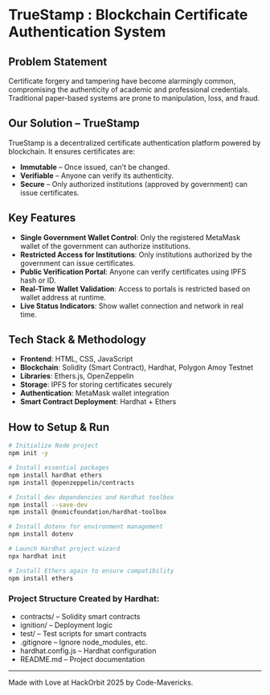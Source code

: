 # TrueStamp : Blockchain Certificate Authentication System

## Problem Statement
Certificate forgery and tampering have become alarmingly common, compromising the authenticity of academic and professional credentials. Traditional paper-based systems are prone to manipulation, loss, and fraud.

## Our Solution – TrueStamp
TrueStamp is a decentralized certificate authentication platform powered by blockchain. It ensures certificates are:
- **Immutable**  – Once issued, can't be changed.
- **Verifiable**  – Anyone can verify its authenticity.
- **Secure**  – Only authorized institutions (approved by government) can issue certificates.

## Key Features
- **Single Government Wallet Control**: Only the registered MetaMask wallet of the government can authorize institutions.
- **Restricted Access for Institutions**: Only institutions authorized by the government can issue certificates.
- **Public Verification Portal**: Anyone can verify certificates using IPFS hash or ID.
- **Real-Time Wallet Validation**: Access to portals is restricted based on wallet address at runtime.
- **Live Status Indicators**: Show wallet connection and network in real time.

## Tech Stack & Methodology
- **Frontend**: HTML, CSS, JavaScript
- **Blockchain**: Solidity (Smart Contract), Hardhat, Polygon Amoy Testnet
- **Libraries**: Ethers.js, OpenZeppelin
- **Storage**: IPFS for storing certificates securely
- **Authentication**: MetaMask wallet integration
- **Smart Contract Deployment**: Hardhat + Ethers

## How to Setup & Run

```bash
# Initialize Node project
npm init -y

# Install essential packages
npm install hardhat ethers
npm install @openzeppelin/contracts

# Install dev dependencies and Hardhat toolbox
npm install --save-dev
npm install @nomicfoundation/hardhat-toolbox

# Install dotenv for environment management
npm install dotenv

# Launch Hardhat project wizard
npx hardhat init

# Install Ethers again to ensure compatibility
npm install ethers
```

### Project Structure Created by Hardhat:
- contracts/ – Solidity smart contracts
- ignition/ – Deployment logic
- test/ – Test scripts for smart contracts
- .gitignore – Ignore node_modules, etc.
- hardhat.config.js – Hardhat configuration
- README.md – Project documentation

---

Made with Love at HackOrbit 2025 by Code-Mavericks.
